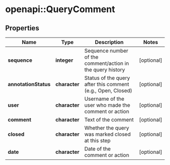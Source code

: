 # openapi::QueryComment


## Properties
Name | Type | Description | Notes
------------ | ------------- | ------------- | -------------
**sequence** | **integer** | Sequence number of the comment/action in the query history | [optional] 
**annotationStatus** | **character** | Status of the query after this comment (e.g., Open, Closed) | [optional] 
**user** | **character** | Username of the user who made the comment or action | [optional] 
**comment** | **character** | Text of the comment | [optional] 
**closed** | **character** | Whether the query was marked closed at this step | [optional] 
**date** | **character** | Date of the comment or action | [optional] 


